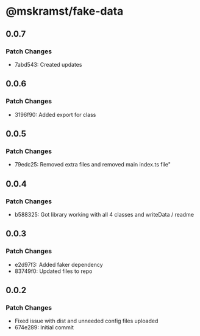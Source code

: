 # @mskramst/fake-data

## 0.0.7

### Patch Changes

- 7abd543: Created updates

## 0.0.6

### Patch Changes

- 3196f90: Added export for class

## 0.0.5

### Patch Changes

- 79edc25: Removed extra files and removed main index.ts file"

## 0.0.4

### Patch Changes

- b588325: Got library working with all 4 classes and writeData / readme

## 0.0.3

### Patch Changes

- e2d97f3: Added faker dependency
- 83749f0: Updated files to repo

## 0.0.2

### Patch Changes

- Fixed issue with dist and unneeded config files uploaded
- 674e289: Initial commit
